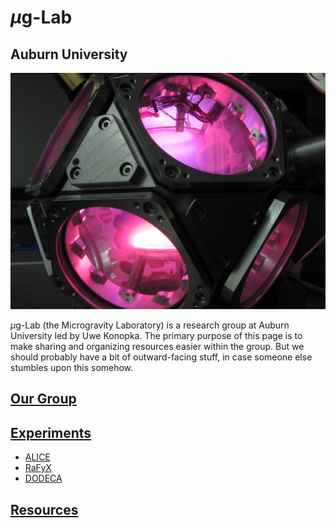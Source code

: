 # $\mu$g-Lab

## Auburn University

![Photo of DODECA](images/dodeca.jpg)

$\mu$g-Lab (the Microgravity Laboratory) is a research group at Auburn University led by Uwe Konopka. The primary purpose of this page is to make sharing and organizing resources easier within the group. But we should probably have a bit of outward-facing stuff, in case someone else stumbles upon this somehow.

## [Our Group](group.md)

## [Experiments](experiments-overview.md)
- [ALICE](experiments-alice.md)
- [RaFyX](experiments-rafyx.md)
- [DODECA](experiments-dodeca.md)

## [Resources](resources.md)
